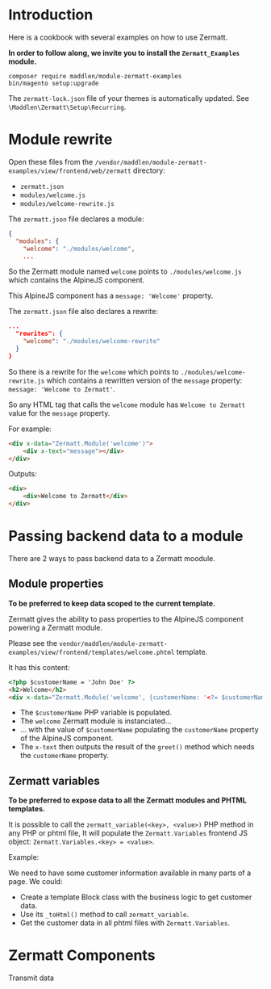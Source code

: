# Introduction

Here is a cookbook with several examples on how to use Zermatt.

**In order to follow along, we invite you to install the `Zermatt_Examples` module.**

```
composer require maddlen/module-zermatt-examples
bin/magento setup:upgrade
```
The `zermatt-lock.json` file of your themes is automatically updated. See `\Maddlen\Zermatt\Setup\Recurring`.

# Module rewrite

Open these files from the `/vendor/maddlen/module-zermatt-examples/view/frontend/web/zermatt` directory:

- `zermatt.json`
- `modules/welcome.js` 
- `modules/welcome-rewrite.js` 

The `zermatt.json` file declares a module:

```json
{
  "modules": {
    "welcome": "./modules/welcome",
    ...
```
So the Zermatt module named `welcome` points to `./modules/welcome.js` 
which contains the AlpineJS component.

This AlpineJS component has a `message: 'Welcome'` property.

The `zermatt.json` file also declares a rewrite:

```json
...
  "rewrites": {
    "welcome": "./modules/welcome-rewrite"
  }
}
```
So there is a rewrite for the `welcome` which points to `./modules/welcome-rewrite.js` 
which contains a rewritten version of the `message` property: `message: 'Welcome to Zermatt'`.

So any HTML tag that calls the `welcome` module has `Welcome to Zermatt` value for the `message` property.

For example:
```html
<div x-data="Zermatt.Module('welcome')">
    <div x-text="message"></div>
</div>
```

Outputs:
```html
<div>
    <div>Welcome to Zermatt</div>
</div>
```

# Passing backend data to a module

There are 2 ways to pass backend data to a Zermatt moodule.

## Module properties

**To be preferred to keep data scoped to the current template.**

Zermatt gives the ability to pass properties to the AlpineJS component powering a Zermatt module.

Please see the `vendor/maddlen/module-zermatt-examples/view/frontend/templates/welcome.phtml` template.

It has this content:

```html
<?php $customerName = 'John Doe' ?>
<h2>Welcome</h2>
<div x-data="Zermatt.Module('welcome', {customerName: '<?= $customerName ?>'})" x-text="greet()"></div>
```

- The `$customerName` PHP variable is populated.
- The `welcome` Zermatt module is instanciated...
- ... with the value of `$customerName` populating the `customerName` property of the AlpineJS component.
- The `x-text` then outputs the result of the `greet()` method which needs the `customerName` property.

## Zermatt variables

**To be preferred to expose data to all the Zermatt modules and PHTML templates.**

It is possible to call the `zermatt_variable(<key>, <value>)` PHP method in any PHP or phtml file,
It will populate the `Zermatt.Variables` frontend JS object: `Zermatt.Variables.<key> = <value>`.

Example:

We need to have some customer information available in many parts of a page.
We could:

- Create a template Block class with the business logic to get customer data.
- Use its `_toHtml()` method to call `zermatt_variable`.
- Get the customer data in all phtml files with `Zermatt.Variables`.



# Zermatt Components

Transmit data
